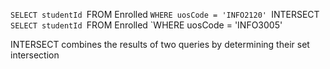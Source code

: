   `SELECT studentId
    `FROM Enrolled
   `WHERE uosCode = 'INFO2120'
`INTERSECT
  `SELECT studentId
    `FROM Enrolled
   `WHERE uosCode = 'INFO3005'

INTERSECT combines the results of two queries by determining their set intersection